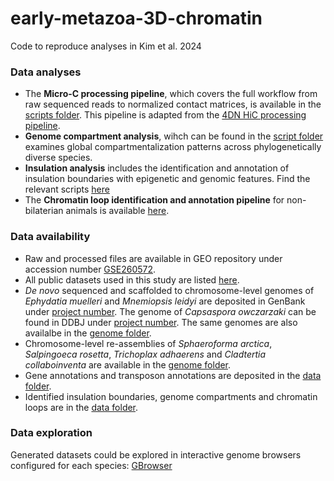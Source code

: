 # early-metazoa-3D-chromatin
Code to reproduce analyses in Kim et al. 2024


### Data analyses
+ The **Micro-C processing pipeline**, which covers the full workflow from raw sequenced reads to normalized contact matrices, is available in the [scripts folder](./scripts/microc_processing/). This pipeline is adapted from the [4DN HiC processing pipeline](https://data.4dnucleome.org/resources/data-analysis/hi_c-processing-pipeline).
+ **Genome compartment analysis**, wihch can be found in the [script folder](./scripts/compartmentalization/) examines global compartmentalization patterns across phylogenetically diverse species. 
+ **Insulation analysis** includes the identification and annotation of insulation boundaries with epigenetic and genomic features. Find the relevant scripts [here](./scripts/insulation/)
+ The **Chromatin loop identification and annotation pipeline** for non-bilaterian animals is available [here](./scripts/chromatin_loops/).

### Data availability
+ Raw and processed files are available in GEO repository under accession number [GSE260572]().
+ All public datasets used in this study are listed [here](./data/Supplementary_Table_2_Public_datasets.xlsx).
+ _De novo_ sequenced and scaffolded to chromosome-level genomes of _Ephydatia muelleri_ and _Mnemiopsis leidyi_ are deposited in GenBank under [project number](). The genome of _Capsaspora owczarzaki_ can be found in DDBJ under [project number](). The same genomes are also availalbe in the [genome folder](./data/genome/).
+ Chromosome-level re-assemblies of _Sphaeroforma arctica_, _Salpingoeca rosetta_, _Trichoplax adhaerens_ and _Cladtertia collaboinventa_ are available in the [genome folder](./data/genome/).
+ Gene annotations and transposon annotations are deposited in the [data folder](./data/).
+ Identified insulation boundaries, genome compartments and chromatin loops are in the [data folder](./data/).

### Data exploration
Generated datasets could be explored in interactive genome browsers configured for each species:
[GBrowser](https://sebelab.crg.eu/3d-genomes-arc-jb2)